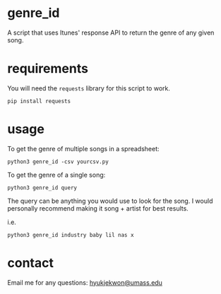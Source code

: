 # genre_id
A script that uses Itunes' response API to return the genre of any given song.

# requirements
You will need the ```requests``` library for this script to work.
```
pip install requests
```

# usage
To get the genre of multiple songs in a spreadsheet:

```
python3 genre_id -csv yourcsv.py
```

To get the genre of a single song:

```
python3 genre_id query
```

The query can be anything you would use to look for the song. I would personally recommend making it song + artist for best results.

i.e.
```
python3 genre_id industry baby lil nas x
```
# contact
Email me for any questions: hyukjekwon@umass.edu
